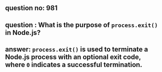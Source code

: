 
      
## question no: 981

## question : What is the purpose of `process.exit()` in Node.js?

## answer: `process.exit()` is used to terminate a Node.js process with an optional exit code, where `0` indicates a successful termination.
      